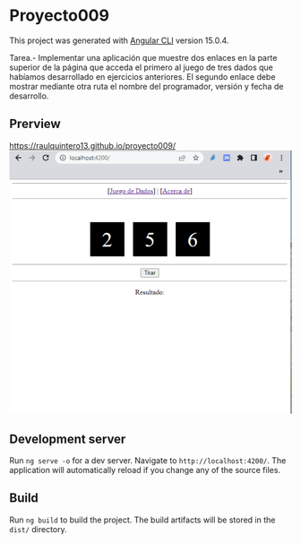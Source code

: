 # Proyecto009

This project was generated with [Angular CLI](https://github.com/angular/angular-cli) version 15.0.4.

Tarea.-
Implementar una aplicación que muestre dos enlaces en la parte superior de la página que acceda el primero al juego de tres dados que habíamos desarrollado en ejercicios anteriores. El segundo enlace debe mostrar mediante otra ruta el nombre del programador, versión y fecha de desarrollo.

## Prerview
https://raulquintero13.github.io/proyecto009/
![Preview](https://raw.githubusercontent.com/raulquintero13/proyecto009/main/docs/preview.png)


## Development server

Run `ng serve -o` for a dev server. Navigate to `http://localhost:4200/`. The application will automatically reload if you change any of the source files.

## Build

Run `ng build` to build the project. The build artifacts will be stored in the `dist/` directory.
